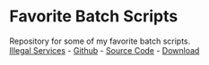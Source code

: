 # Favorite Batch Scripts
Repository for some of my favorite batch scripts.
<br>
[Illegal Services](https://illegal-services.github.io/Illegal_Services/) - [Github](https://github.com/Illegal-Services/Illegal_Services) - [Source Code](https://bitbucket.org/IllegalServices/illegal_services/src/source/Illegal_Services.bat) - [Download](https://github.com/Illegal-Services/Illegal_Services/releases/latest/download/IS.Setup.exe)
